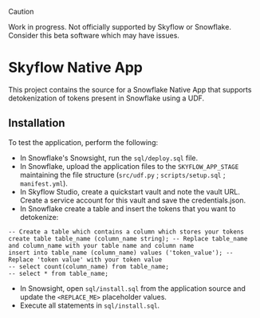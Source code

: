 > [!CAUTION]
> Work in progress. Not officially supported by Skyflow or Snowflake. Consider this beta software which may have issues.

# Skyflow Native App

This project contains the source for a Snowflake Native App that supports detokenization of tokens present in Snowflake using a UDF.

## Installation

To test the application, perform the following:

- In Snowflake's Snowsight, run the `sql/deploy.sql` file.
- In Snowflake, upload the application files to the `SKYFLOW_APP_STAGE` maintaining the file structure (`src/udf.py` ; `scripts/setup.sql` ; `manifest.yml`).
- In Skyflow Studio, create a quickstart vault and note the vault URL. Create a service account for this vault and save the credentials.json. 
- In Snowflake create a table and insert the tokens that you want to detokenize:
```
-- Create a table which contains a column which stores your tokens 
create table table_name (column_name string); -- Replace table_name and column_name with your table name and column name
insert into table_name (column_name) values ('token_value'); -- Replace 'token value' with your token value
-- select count(column_name) from table_name;
-- select * from table_name;
```
- In Snowsight, open `sql/install.sql` from the application source and update the `<REPLACE_ME>`
placeholder values.
- Execute all statements in `sql/install.sql`.
